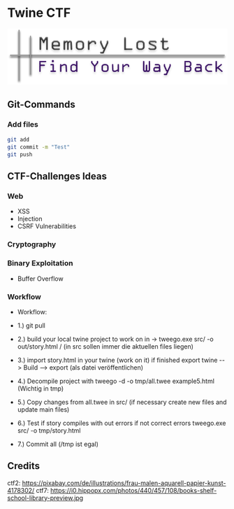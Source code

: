 # Twine CTF

![](/lara/Title.png)

## Git-Commands

### Add files
```sh
git add
git commit -m "Test"
git push
```

## CTF-Challenges Ideas

### Web
- XSS
- Injection
- CSRF Vulnerabilities

### Cryptography

### Binary Exploitation
- Buffer Overflow


### Workflow 

- Workflow: 

- 1.) git pull
- 2.) build your local twine project to work on in -> tweego.exe src/ -o out/story.html / (in src sollen immer die aktuellen files liegen)
- 3.) import story.html in your twine (work on it) if finished export twine --> Build --> export (als datei veröffentlichen)
- 4.) Decompile  project with tweego -d -o tmp/all.twee example5.html (Wichtig in tmp)
- 5.) Copy changes from all.twee in src/ (if necessary create new files and update main files)
- 6.) Test if story compiles with out errors if not correct errors tweego.exe src/ -o tmp/story.html
- 7.) Commit all (/tmp ist egal)

## Credits
ctf2: https://pixabay.com/de/illustrations/frau-malen-aquarell-papier-kunst-4178302/
ctf7: https://i0.hippopx.com/photos/440/457/108/books-shelf-school-library-preview.jpg
